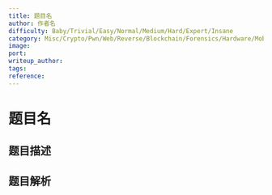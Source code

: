 ```yaml
---
title: 题目名
author: 作者名
difficulty: Baby/Trivial/Easy/Normal/Medium/Hard/Expert/Insane
category: Misc/Crypto/Pwn/Web/Reverse/Blockchain/Forensics/Hardware/Mobile/PPC/AI/Pentest/OSINT
image:
port:
writeup_author:
tags:
reference:
---
```


# 题目名

## 题目描述

<description>

## 题目解析

<analysis>
